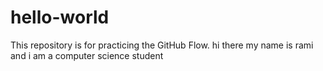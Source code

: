 # hello-world
This repository is for practicing the GitHub Flow.
hi there my name is rami and i am a computer science student 
